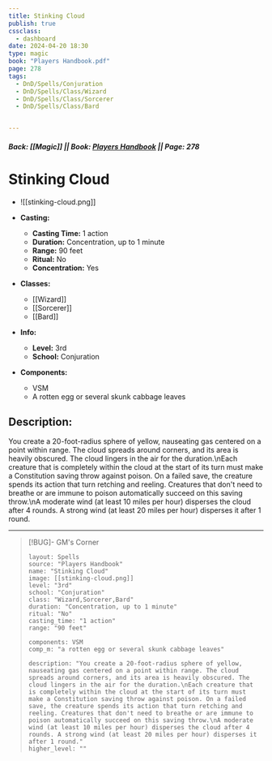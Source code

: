 ```yaml
---
title: Stinking Cloud
publish: true
cssclass:
  - dashboard
date: 2024-04-20 18:30
type: magic
book: "Players Handbook.pdf"
page: 278
tags:
  - DnD/Spells/Conjuration
  - DnD/Spells/Class/Wizard
  - DnD/Spells/Class/Sorcerer
  - DnD/Spells/Class/Bard


---
```


##### Back: [[Magic]] || Book: [Players Handbook](https://drive.google.com/drive/folders/1O5bhpYizcIT5xxAoLOuzCRht_PVS7VSG?usp=sharing) || Page: 278

# Stinking Cloud
- ![[stinking-cloud.png]]
- **Casting:**
    - **Casting Time:** 1 action
    - **Duration:** Concentration, up to 1 minute
    - **Range:** 90 feet
    - **Ritual:** No
    - **Concentration:** Yes
- **Classes:**
    - [[Wizard]]
    - [[Sorcerer]]
    - [[Bard]]

- **Info:**
    - **Level:** 3rd
    - **School:** Conjuration
- **Components:**
    - VSM
    - A rotten egg or several skunk cabbage leaves

## Description:
You create a 20-foot-radius sphere of yellow, nauseating gas centered on a point within range. The cloud spreads around corners, and its area is heavily obscured. The cloud lingers in the air for the duration.\nEach creature that is completely within the cloud at the start of its turn must make a Constitution saving throw against poison. On a failed save, the creature spends its action that turn retching and reeling. Creatures that don't need to breathe or are immune to poison automatically succeed on this saving throw.\nA moderate wind (at least 10 miles per hour) disperses the cloud after 4 rounds. A strong wind (at least 20 miles per hour) disperses it after 1 round.



---

> [!BUG]- GM's Corner
>
> ```statblock
> layout: Spells
> source: "Players Handbook"
> name: "Stinking Cloud"
> image: [[stinking-cloud.png]]
> level: "3rd"
> school: "Conjuration"
> class: "Wizard,Sorcerer,Bard"
> duration: "Concentration, up to 1 minute"
> ritual: "No"
> casting_time: "1 action"
> range: "90 feet"
>
> components: VSM
> comp_m: "a rotten egg or several skunk cabbage leaves"
>
> description: "You create a 20-foot-radius sphere of yellow, nauseating gas centered on a point within range. The cloud spreads around corners, and its area is heavily obscured. The cloud lingers in the air for the duration.\nEach creature that is completely within the cloud at the start of its turn must make a Constitution saving throw against poison. On a failed save, the creature spends its action that turn retching and reeling. Creatures that don't need to breathe or are immune to poison automatically succeed on this saving throw.\nA moderate wind (at least 10 miles per hour) disperses the cloud after 4 rounds. A strong wind (at least 20 miles per hour) disperses it after 1 round."
> higher_level: ""
> ```
